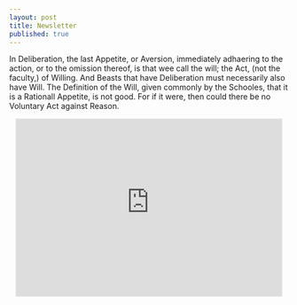 ```yaml
---
layout: post
title: Newsletter
published: true
---
```

In Deliberation, the last Appetite, or Aversion, immediately adhaering to the action, or to the omission thereof, is that wee call the will; the Act, (not the faculty,) of Willing. And Beasts that have Deliberation must necessarily also have Will. The Definition of the Will, given commonly by the Schooles, that it is a Rationall Appetite, is not good. For if it were, then could there be no Voluntary Act against Reason.

<div style="text-align:center">  
<iframe src="https://amorsapientiae.substack.com/embed" width="480" height="320" style="border:1px solid #EEE; background:white;" frameborder="0" scrolling="no"></iframe>
</div>
